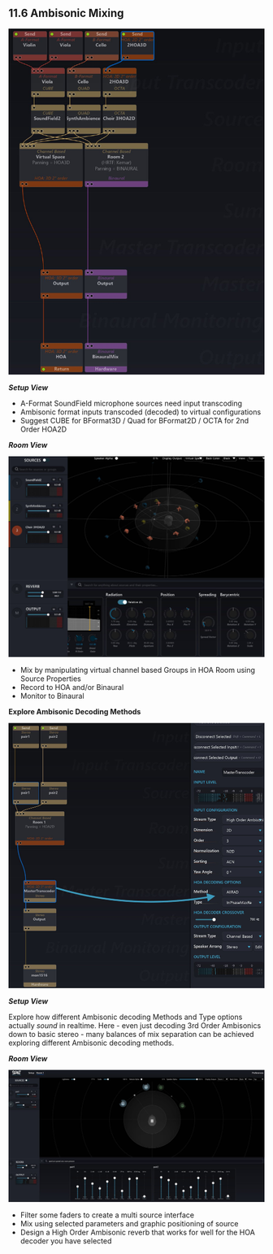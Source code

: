## 11.6 Ambisonic Mixing

![](../../include/SpatRevolution_UserGuide_-225.jpg)


**_Setup View_**

- A-Format SoundField microphone sources need input transcoding
- Ambisonic format inputs transcoded (decoded) to virtual configurations
- Suggest CUBE for BFormat3D / Quad for BFormat2D / OCTA for 2nd Order
    HOA2D

**_Room View_**

![](../../include/SpatRevolution_UserGuide_-227.jpg)

- Mix by manipulating virtual channel based Groups in HOA Room using
    Source Properties
- Record to HOA and/or Binaural
- Monitor to Binaural


**Explore Ambisonic Decoding Methods**

![](../../include/SpatRevolution_UserGuide_-229.jpg)

**_Setup View_**

Explore how different Ambisonic decoding Methods and Type options actually
_sound_ in realtime. Here - even just decoding 3rd Order Ambisonics down to basic
stereo - many balances of mix separation can be achieved exploring different Ambisonic decoding methods.


**_Room View_**

![](../../include/SpatRevolution_UserGuide_-231.jpg)

- Filter some faders to create a multi source interface
- Mix using selected parameters and graphic positioning of source
- Design a High Order Ambisonic reverb that works for well for the HOA decoder you have selected